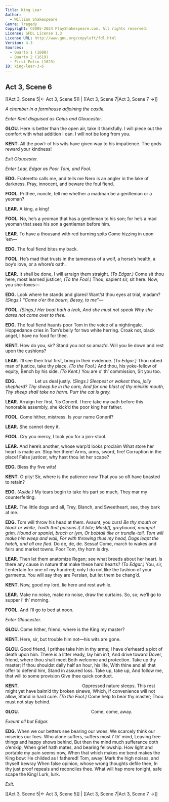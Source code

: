 ```yaml
---
Title: King Lear
Author: 
  - William Shakespeare
Genre: Tragedy
Copyright: ©2005-2024 PlayShakespeare.com. All rights reserved.
License: GFDL License 1.3
License URL: http://www.gnu.org/copyleft/fdl.html
Version: 4.3
Sources:
  - Quarto 1 (1608)
  - Quarto 2 (1619)
  - First Folio (1623)
ID: king-lear-3-6
---
```


## Act 3, Scene 6
[[Act 3, Scene 5|← Act 3, Scene 5]] | [[Act 3, Scene 7|Act 3, Scene 7 →]]

*A chamber in a farmhouse adjoining the castle.*

*Enter Kent disguised as Caius and Gloucester.*

**GLOU.**
Here is better than the open air, take it thankfully. I will piece out the comfort with what addition I can. I will not be long from you.

**KENT.**
All the pow’r of his wits have given way to his impatience. The gods reward your kindness!

*Exit Gloucester.*

*Enter Lear, Edgar as Poor Tom, and Fool.*

**EDG.**
Frateretto calls me, and tells me Nero is an angler in the lake of darkness. Pray, innocent, and beware the foul fiend.

**FOOL.**
Prithee, nuncle, tell me whether a madman be a gentleman or a yeoman?

**LEAR.**
A king, a king!

**FOOL.**
No, he’s a yeoman that has a gentleman to his son; for he’s a mad yeoman that sees his son a gentleman before him.

**LEAR.**
To have a thousand with red burning spits
Come hizzing in upon ’em⁠—

**EDG.**
The foul fiend bites my back.

**FOOL.**
He’s mad that trusts in the tameness of a wolf, a horse’s health, a boy’s love, or a whore’s oath.

**LEAR.**
It shall be done, I will arraign them straight.
*(To Edgar.)*
Come sit thou here, most learned justicer;
*(To the Fool.)*
Thou, sapient sir, sit here. Now, you she-foxes⁠—

**EDG.**
Look where he stands and glares! Want’st thou eyes at trial, madam?
*(Sings.)*
*“Come o’er the bourn, Bessy, to me”⁠—*

**FOOL.**
*(Sings.)*
*Her boat hath a leak,*
*And she must not speak*
*Why she dares not come over to thee.*

**EDG.**
The foul fiend haunts poor Tom in the voice of a nightingale. Hoppedance cries in Tom’s belly for two white herring. Croak not, black angel, I have no food for thee.

**KENT.**
How do you, sir? Stand you not so amaz’d.
Will you lie down and rest upon the cushions?

**LEAR.**
I’ll see their trial first, bring in their evidence.
*(To Edgar.)*
Thou robed man of justice, take thy place,
*(To the Fool.)*
And thou, his yoke-fellow of equity,
Bench by his side.
*(To Kent.)*
You are o’ th’ commission,
Sit you too.

**EDG.**
    Let us deal justly.
*(Sings.)*
*Sleepest or wakest thou, jolly shepherd?*
*Thy sheep be in the corn,*
*And for one blast of thy minikin mouth,*
*Thy sheep shall take no harm.*
*Purr the cat is grey.*

**LEAR.**
Arraign her first, ’tis Goneril. I here take my oath before this honorable assembly, she kick’d the poor king her father.

**FOOL.**
Come hither, mistress. Is your name Goneril?

**LEAR.**
She cannot deny it.

**FOOL.**
Cry you mercy, I took you for a join-stool.

**LEAR.**
And here’s another, whose warp’d looks proclaim
What store her heart is made an. Stop her there!
Arms, arms, sword, fire! Corruption in the place!
False justicer, why hast thou let her scape?

**EDG.**
Bless thy five wits!

**KENT.**
O pity! Sir, where is the patience now
That you so oft have boasted to retain?

**EDG.**
*(Aside.)*
My tears begin to take his part so much,
They mar my counterfeiting.

**LEAR.**
The little dogs and all,
Trey, Blanch, and Sweetheart, see, they bark at me.

**EDG.**
Tom will throw his head at them. Avaunt, you curs!
*Be thy mouth or black or white,*
*Tooth that poisons if it bite;*
*Mastiff, greyhound, mongrel grim,*
*Hound or spaniel, brach or lym,*
*Or bobtail tike or trundle-tail,*
*Tom will make him weep and wail,*
*For with throwing thus my head,*
*Dogs leapt the hatch, and all are fled.*
Do de, de, de. Sessa! Come, march to wakes and fairs and market towns. Poor Tom, thy horn is dry.

**LEAR.**
Then let them anatomize Regan; see what breeds about her heart. Is there any cause in nature that make these hard hearts?
*(To Edgar.)*
You, sir, I entertain for one of my hundred; only I do not like the fashion of your garments. You will say they are Persian, but let them be chang’d.

**KENT.**
Now, good my lord, lie here and rest awhile.

**LEAR.**
Make no noise, make no noise, draw the curtains. So, so; we’ll go to supper i’ th’ morning.

**FOOL.**
And I’ll go to bed at noon.

*Enter Gloucester.*

**GLOU.**
Come hither, friend; where is the King my master?

**KENT.**
Here, sir, but trouble him not—his wits are gone.

**GLOU.**
Good friend, I prithee take him in thy arms;
I have o’erheard a plot of death upon him.
There is a litter ready, lay him in’t,
And drive toward Dover, friend, where thou shalt meet
Both welcome and protection. Take up thy master;
If thou shouldst dally half an hour, his life,
With thine and all that offer to defend him,
Stand in assured loss. Take up, take up,
And follow me, that will to some provision
Give thee quick conduct.

**KENT.**
              Oppressed nature sleeps.
This rest might yet have balm’d thy broken sinews,
Which, if convenience will not allow,
Stand in hard cure.
*(To the Fool.)*
Come help to bear thy master;
Thou must not stay behind.

**GLOU.**
                Come, come, away.

*Exeunt all but Edgar.*

**EDG.**
When we our betters see bearing our woes,
We scarcely think our miseries our foes.
Who alone suffers, suffers most i’ th’ mind,
Leaving free things and happy shows behind,
But then the mind much sufferance doth o’erskip,
When grief hath mates, and bearing fellowship.
How light and portable my pain seems now,
When that which makes me bend makes the King bow:
He childed as I fathered! Tom, away!
Mark the high noises, and thyself bewray
When false opinion, whose wrong thoughts defile thee,
In thy just proof repeals and reconciles thee.
What will hap more tonight, safe scape the King!
Lurk, lurk.

*Exit.*

[[Act 3, Scene 5|← Act 3, Scene 5]] | [[Act 3, Scene 7|Act 3, Scene 7 →]]